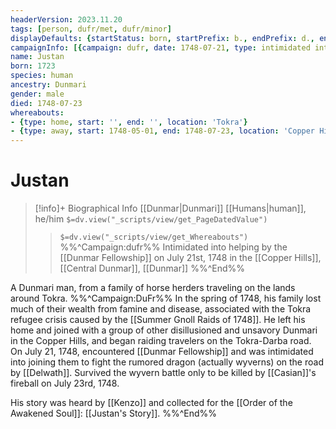 ```yaml
---
headerVersion: 2023.11.20
tags: [person, dufr/met, dufr/minor]
displayDefaults: {startStatus: born, startPrefix: b., endPrefix: d., endStatus: died}
campaignInfo: [{campaign: dufr, date: 1748-07-21, type: intimidated into helping}]
name: Justan
born: 1723
species: human
ancestry: Dunmari
gender: male
died: 1748-07-23
whereabouts:
- {type: home, start: '', end: '', location: 'Tokra'}
- {type: away, start: 1748-05-01, end: 1748-07-23, location: 'Copper Hills'}
---
```

# Justan
>[!info]+ Biographical Info
> [[Dunmar|Dunmari]] [[Humans|human]], he/him
> `$=dv.view("_scripts/view/get_PageDatedValue")`
>> `$=dv.view("_scripts/view/get_Whereabouts")`
>> %%^Campaign:dufr%% Intimidated into helping by the [[Dunmar Fellowship]] on July 21st, 1748 in the [[Copper Hills]], [[Central Dunmar]], [[Dunmar]] %%^End%%

A Dunmari man, from a family of horse herders traveling on the lands around Tokra. 
%%^Campaign:DuFr%%
In the spring of 1748, his family lost much of their wealth from famine and disease, associated with the Tokra refugee crisis caused by the [[Summer Gnoll Raids of 1748]]. He left his home and joined with a group of other disillusioned and unsavory Dunmari in the Copper Hills, and began raiding travelers on the Tokra-Darba road. On July 21, 1748, encountered [[Dunmar Fellowship]] and was intimidated into joining them to fight the rumored dragon (actually wyverns) on the road by [[Delwath]]. Survived the wyvern battle only to be killed by [[Casian]]'s fireball on July 23rd, 1748. 

His story was heard by [[Kenzo]] and collected for the [[Order of the Awakened Soul]]: [[Justan's Story]].
%%^End%%